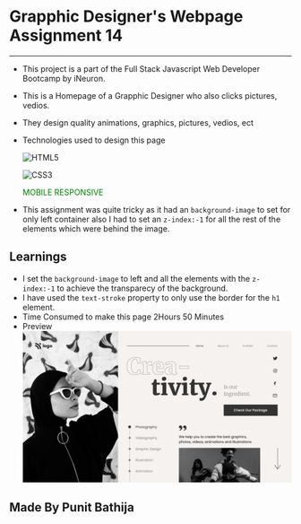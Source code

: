 # Grapphic Designer's Webpage Assignment 14

---

- This project is a part of the Full Stack Javascript Web Developer Bootcamp by iNeuron.
- This is a Homepage of a Grapphic Designer who also clicks pictures, vedios.
- They design quality animations, graphics, pictures, vedios, ect
- Technologies used to design this page

  ![HTML5](https://img.shields.io/badge/html5-%23E34F26.svg?style=for-the-badge&logo=html5&logoColor=white)

  ![CSS3](https://img.shields.io/badge/css3-%231572B6.svg?style=for-the-badge&logo=css3&logoColor=white)

  <p style="color: green">MOBILE RESPONSIVE</p>

- This assignment was quite tricky as it had an `background-image` to set for only left container also I had to set an `z-index:-1` for all the rest of the elements which were behind the image.

## Learnings

- I set the `background-image` to left and all the elements with the `z-index:-1` to achieve the transparecy of the background.
- I have used the `text-stroke` property to only use the border for the `h1` element.
- Time Consumed to make this page 2Hours 50 Minutes
- Preview
  ![preview](./14.png)

## Made By Punit Bathija
